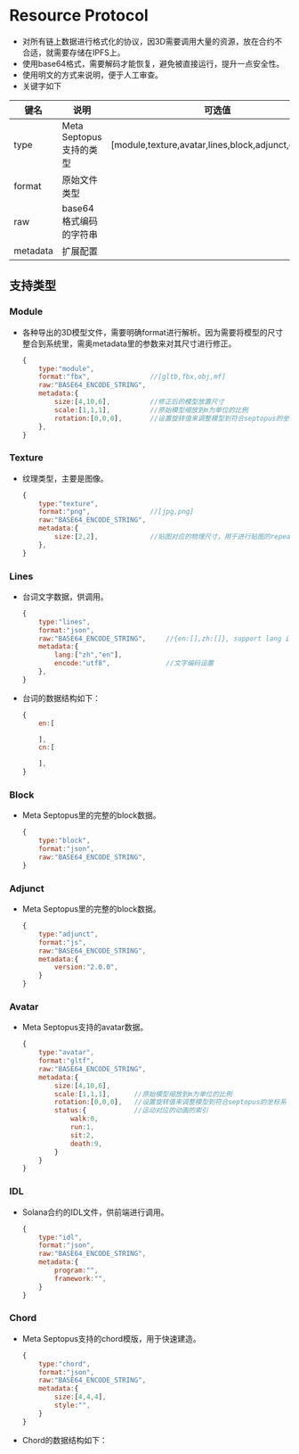 # Resource Protocol

* 对所有链上数据进行格式化的协议，因3D需要调用大量的资源，放在合约不合适，就需要存储在IPFS上。
* 使用base64格式，需要解码才能恢复，避免被直接运行，提升一点安全性。
* 使用明文的方式来说明，便于人工审查。
* 关键字如下
  
| 键名 | 说明 | 可选值 |
| --- | --- | --- |
| type | Meta Septopus支持的类型 | [module,texture,avatar,lines,block,adjunct,chord...] |
| format | 原始文件类型 |  |
| raw | base64格式编码的字符串 |  |
| metadata | 扩展配置 |  |

## 支持类型

### Module

* 各种导出的3D模型文件，需要明确format进行解析。因为需要将模型的尺寸整合到系统里，需奥metadata里的参数来对其尺寸进行修正。
  
    ```Javascript
    {
        type:"module",
        format:"fbx",               //[gltb,fbx,obj,mf]
        raw:"BASE64_ENCODE_STRING",
        metadata:{
            size:[4,10,6],          //修正后的模型放置尺寸
            scale:[1,1,1],          //原始模型缩放到m为单位的比例
            rotation:[0,0,0],       //设置旋转值来调整模型到符合septopus的坐标系
        },
    }
    ```

### Texture

* 纹理类型，主要是图像。

    ```Javascript
    {
        type:"texture",
        format:"png",               //[jpg,png]
        raw:"BASE64_ENCODE_STRING",
        metadata:{
            size:[2,2],             //贴图对应的物理尺寸，用于进行贴图的repeat计算
        },
    }
    ```

### Lines

* 台词文字数据，供调用。
  
    ```Javascript
    {
        type:"lines",
        format:"json",
        raw:"BASE64_ENCODE_STRING",     //{en:[],zh:[]}, support lang in array
        metadata:{
            lang:["zh","en"],
            encode:"utf8",              //文字编码设置
        },
    }
    ```

* 台词的数据结构如下：

    ```Javascript
    {
        en:[

        ],
        cn:[

        ],
    }
    ```

### Block

* Meta Septopus里的完整的block数据。
  
    ```Javascript
    {
        type:"block",
        format:"json",
        raw:"BASE64_ENCODE_STRING",
    }
    ```

### Adjunct

* Meta Septopus里的完整的block数据。
  
    ```Javascript
    {
        type:"adjunct",
        format:"js",
        raw:"BASE64_ENCODE_STRING",
        metadata:{
            version:"2.0.0",
        }
    }
    ```

### Avatar

* Meta Septopus支持的avatar数据。

    ```Javascript
    {
        type:"avatar",
        format:"gltf",
        raw:"BASE64_ENCODE_STRING",
        metadata:{
            size:[4,10,6],
            scale:[1,1,1],      //原始模型缩放到m为单位的比例
            rotation:[0,0,0],   //设置旋转值来调整模型到符合septopus的坐标系
            status:{            //运动对应的动画的索引
                walk:0,                  
                run:1,
                sit:2,
                death:9,
            }
        }
    }
    ```

### IDL

* Solana合约的IDL文件，供前端进行调用。

    ```Javascript
    {
        type:"idl",
        format:"json",
        raw:"BASE64_ENCODE_STRING",
        metadata:{
            program:"",
            framework:"",
        }
    }
    ```

### Chord

* Meta Septopus支持的chord模版，用于快速建造。

    ```Javascript
    {
        type:"chord",
        format:"json",
        raw:"BASE64_ENCODE_STRING",
        metadata:{
            size:[4,4,4],
            style:"",
        }
    }
    ```

* Chord的数据结构如下：